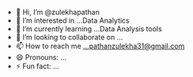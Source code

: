 - 👋 Hi, I’m @zulekhapathan
- 👀 I’m interested in ...Data Analytics
- 🌱 I’m currently learning ...Data Analysis tools
- 💞️ I’m looking to collaborate on ...
- 📫 How to reach me ...pathanzulekha31@gmail.com
- 😄 Pronouns: ...
- ⚡ Fun fact: ...

<!---
zulekhapathan/zulekhapathan is a ✨ special ✨ repository because its `README.md` (this file) appears on your GitHub profile.
You can click the Preview link to take a look at your changes.
--->
